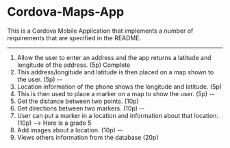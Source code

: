 # Cordova-Maps-App
This is a Cordova Mobile Application that implements a number of requirements that are specified in the README.

---
1. Allow the user to enter an address and the app returns a latitude and longitude of the address. (5p) Complete
2. This address/longitude and latitude is then placed on a map shown to the user. (5p)
--
3. Location information of the phone shows the longitude and latitude. (5p)
4. This is then used to place a marker on a map to show the user. (5p)
--
5. Get the distance between two points. (10p)
6. Get directions between two markers. (10p)
--
7. User can put a marker in a location and information about that location. (10p)  --> Here is a grade 5
8. Add images about a location. (10p)
--
9. Views others information from the database (20p)
